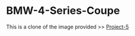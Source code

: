# BMW-4-Series-Coupe
This is a clone of the image provided >> 
[Project-5](https://user-images.githubusercontent.com/79122864/125163810-eaf38200-e15c-11eb-9639-7d43e0999517.jpg)

